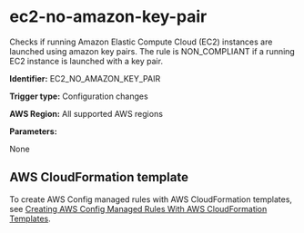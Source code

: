 # ec2\-no\-amazon\-key\-pair<a name="ec2-no-amazon-key-pair"></a>

Checks if running Amazon Elastic Compute Cloud \(EC2\) instances are launched using amazon key pairs\. The rule is NON\_COMPLIANT if a running EC2 instance is launched with a key pair\. 

**Identifier:** EC2\_NO\_AMAZON\_KEY\_PAIR

**Trigger type:** Configuration changes

**AWS Region:** All supported AWS regions

**Parameters:**

None  

## AWS CloudFormation template<a name="w76aac11c31c17b7d181c15"></a>

To create AWS Config managed rules with AWS CloudFormation templates, see [Creating AWS Config Managed Rules With AWS CloudFormation Templates](aws-config-managed-rules-cloudformation-templates.md)\.